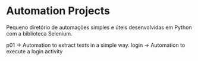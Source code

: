 # Automation Projects
Pequeno diretório de automações simples e úteis desenvolvidas em Python com a biblioteca Selenium.

 p01 -> Automation to extract texts in a simple way.
 login -> Automation to execute a login activity
